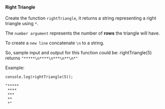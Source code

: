 #### Right Triangle

Create the function `rightTriangle`, it returns a string representing a right triangle using `*`.

The `number argument` represents the number of **rows** the triangle will have.

 To create a `new line` concatenate `\n` to a string.

 So, sample input and output for this function could be:
 rightTriangle(5) returns `"*****\n****\n***\n**\n*"`

 Example:

```
console.log(rightTriangle(5));

"*****
 ****
 ***
 **
 *"
```
